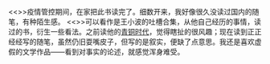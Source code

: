 <<>>疫情管控期间，在家把此书读完了。细数开来，我好像很久没读过国内的随笔，有种陌生感。
<<>>可以看作是王小波的吐槽合集，从他自己经历的事情，读过的书，衍生一些看法。之前读他的[青铜时代](https://blog.halberd.cn/knowledges/5396)，觉得瞎扯的很风趣；现在读到正正经经写的随笔，虽然仍旧耍嘴皮子，但写的是叙实，便缺了点意思。我还是喜欢虚假的文学作品——看到对事实的论述，就感觉浑身难受。